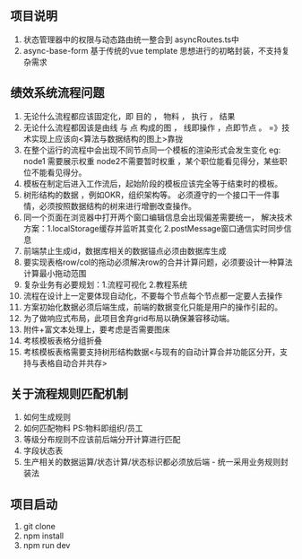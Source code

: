## 项目说明

1. 状态管理器中的权限与动态路由统一整合到 asyncRoutes.ts中
2. async-base-form 基于传统的vue template 思想进行的初略封装，不支持复杂需求

## 绩效系统流程问题

1. 无论什么流程都应该固定化，即 目的 ， 物料 ， 执行 ， 结果
2. 无论什么流程都因该是由线 与 点 构成的图 ， 线即操作 ，点即节点 。 =》技术实现上应该向<算法与数据结构的图上>靠拢
3. 在整个运行的流程中会出现不同节点同一个模板的渲染形式会发生变化 eg: node1 需要展示权重 node2不需要暂时权重 ，某个职位能看见得分，某些职位不能看见得分。
4. 模板在制定后进入工作流后，起始阶段的模板应该完全等于结束时的模板。
5. 树形结构的数据 ，例如OKR，组织架构等。 必须遵守的一个接口干一件事情，必须按照数据结构的树来进行增删改查操作。
6. 同一个页面在浏览器中打开两个窗口编辑信息会出现偏差需要统一， 解决技术方案：1.localStorage缓存并监听其变化 2.postMessage窗口通信实时同步信息
7. 前端禁止生成id，数据库相关的数据锚点必须由数据库生成
8. 要实现表格row/col的拖动必须解决row的合并计算问题，必须要设计一种算法计算最小拖动范围
9. 复杂业务有必要规划：1.流程可视化 2.教程系统
10. 流程在设计上一定要体现自动化，不要每个节点每个节点都一定要人去操作
11. 方案初始化数据必须后端生成，前端的数据变化只能是用户的操作引起的。
12. 为了做响应式布局，此项目舍弃grid布局以确保兼容移动端。
13. 附件+富文本处理上，要考虑是否需要图床
14. 考核模板表格分组折叠
15. 考核模板表格需要支持树形结构数据<与现有的自动计算合并功能区分开，支持与表格自动合并共存>

## 关于流程规则匹配机制

1. 如何生成规则
2. 如何匹配物料 PS:物料即组织/员工
3. 等级分布规则不应该前后端分开计算进行匹配
4. 字段状态表
5. 生产相关的数据运算/状态计算/状态标识都必须放后端 - 统一采用业务规则封装法

## 项目启动

1. git clone
2. npm install
3. npm run dev
